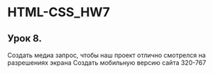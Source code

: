 # HTML-CSS_HW7
## Урок 8. 
Создать медиа запрос, чтобы наш проект отлично смотрелся на разрешениях экрана 
Создать мобильную версию сайта 320-767
